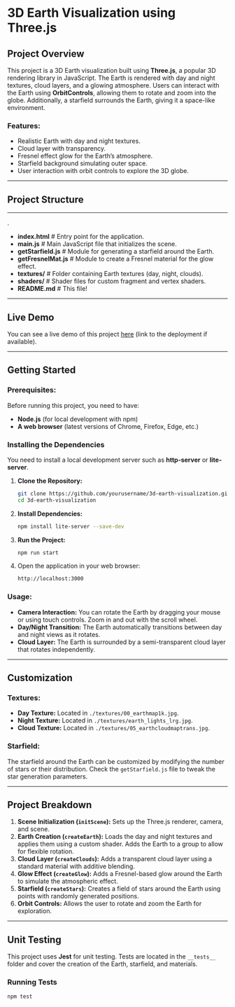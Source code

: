 # 3D Earth Visualization using Three.js

## Project Overview
This project is a 3D Earth visualization built using **Three.js**, a popular 3D rendering library in JavaScript. The Earth is rendered with day and night textures, cloud layers, and a glowing atmosphere. Users can interact with the Earth using **OrbitControls**, allowing them to rotate and zoom into the globe. Additionally, a starfield surrounds the Earth, giving it a space-like environment.

### Features:
- Realistic Earth with day and night textures.
- Cloud layer with transparency.
- Fresnel effect glow for the Earth’s atmosphere.
- Starfield background simulating outer space.
- User interaction with orbit controls to explore the 3D globe.

---

## Project Structure

---
.
- **index.html**          # Entry point for the application.
- **main.js**             # Main JavaScript file that initializes the scene.
- **getStarfield.js**     # Module for generating a starfield around the Earth.
- **getFresnelMat.js**   # Module to create a Fresnel material for the glow effect.
- **textures/**           # Folder containing Earth textures (day, night, clouds).
- **shaders/**            # Shader files for custom fragment and vertex shaders.
- **README.md**           # This file!


---

## Live Demo
You can see a live demo of this project [here](#) (link to the deployment if available).

---

## Getting Started

### Prerequisites:
Before running this project, you need to have:

- **Node.js** (for local development with npm)
- **A web browser** (latest versions of Chrome, Firefox, Edge, etc.)

### Installing the Dependencies
You need to install a local development server such as **http-server** or **lite-server**.

1. **Clone the Repository:**
    ```bash
    git clone https://github.com/yourusername/3d-earth-visualization.git
    cd 3d-earth-visualization
    ```
2. **Install Dependencies:**
    ```bash
    npm install lite-server --save-dev
    ```
3. **Run the Project:**
    ```bash
    npm run start
    ```
4. Open the application in your web browser:
    ```bash
    http://localhost:3000
    ```

### Usage:
- **Camera Interaction:** You can rotate the Earth by dragging your mouse or using touch controls. Zoom in and out with the scroll wheel.
- **Day/Night Transition:** The Earth automatically transitions between day and night views as it rotates.
- **Cloud Layer:** The Earth is surrounded by a semi-transparent cloud layer that rotates independently.

---

## Customization

### Textures:
- **Day Texture:** Located in `./textures/00_earthmap1k.jpg`.
- **Night Texture:** Located in `./textures/earth_lights_lrg.jpg`.
- **Cloud Texture:** Located in `./textures/05_earthcloudmaptrans.jpg`.

### Starfield:
The starfield around the Earth can be customized by modifying the number of stars or their distribution. Check the `getStarfield.js` file to tweak the star generation parameters.

---

## Project Breakdown
1. **Scene Initialization (`initScene`):** Sets up the Three.js renderer, camera, and scene.
2. **Earth Creation (`createEarth`):** Loads the day and night textures and applies them using a custom shader. Adds the Earth to a group to allow for flexible rotation.
3. **Cloud Layer (`createClouds`):** Adds a transparent cloud layer using a standard material with additive blending.
4. **Glow Effect (`createGlow`):** Adds a Fresnel-based glow around the Earth to simulate the atmospheric effect.
5. **Starfield (`createStars`):** Creates a field of stars around the Earth using points with randomly generated positions.
6. **Orbit Controls:** Allows the user to rotate and zoom the Earth for exploration.

---

## Unit Testing
This project uses **Jest** for unit testing. Tests are located in the `__tests__` folder and cover the creation of the Earth, starfield, and materials.

### Running Tests
```bash
npm test


